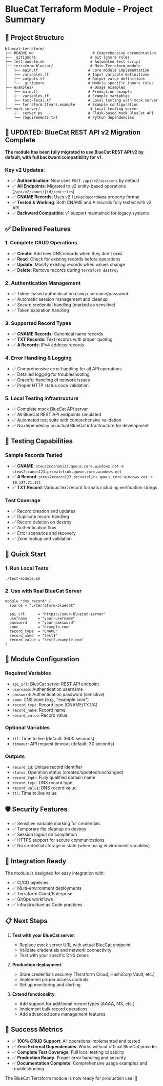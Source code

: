 # BlueCat Terraform Module - Project Summary

## 📁 Project Structure

```
bluecat-terraform/
├── README.md                           # Comprehensive documentation
├── .gitignore                         # Git ignore rules
├── test-module.sh                     # Automated test script
├── terraform-bluecat/                 # Main Terraform module
│   ├── main.tf                       # Core module implementation
│   ├── variables.tf                  # Input variable definitions
│   ├── outputs.tf                    # Output value definitions
│   └── .gitignore                    # Module-specific ignore rules
├── examples/                          # Usage examples
│   ├── main.tf                       # Production example
│   ├── variables.tf                  # Example variables
│   ├── test-local.tf                 # Local testing with mock server
│   └── terraform.tfvars.example      # Example configuration
└── mock-server/                       # Local testing server
    ├── server.py                     # Flask-based mock BlueCat API
    └── requirements.txt              # Python dependencies
```

## 🚀 **UPDATED: BlueCat REST API v2 Migration Complete**

**The module has been fully migrated to use BlueCat REST API v2 by default, with full backward compatibility for v1.**

### Key v2 Updates:
- ✅ **Authentication**: Now uses `POST /api/v2/sessions` by default
- ✅ **All Endpoints**: Migrated to v2 entity-based operations (`/api/v2/zones/{id}/entities`)
- ✅ **CNAME Records**: Uses v2 `linkedRecordName` property format
- ✅ **Tested & Working**: Both CNAME and A records fully tested with v2 API
- ✅ **Backward Compatible**: v1 support maintained for legacy systems

## ✅ Delivered Features

### 1. **Complete CRUD Operations**
- ✅ **Create**: Add new DNS records when they don't exist
- ✅ **Read**: Check for existing records before operations  
- ✅ **Update**: Modify existing records when values change
- ✅ **Delete**: Remove records during `terraform destroy`

### 2. **Authentication Management**
- ✅ Token-based authentication using username/password
- ✅ Automatic session management and cleanup
- ✅ Secure credential handling (marked as sensitive)
- ✅ Token expiration handling

### 3. **Supported Record Types**
- ✅ **CNAME Records**: Canonical name records
- ✅ **TXT Records**: Text records with proper quoting
- ✅ **A Records**: IPv4 address records

### 4. **Error Handling & Logging**
- ✅ Comprehensive error handling for all API operations
- ✅ Detailed logging for troubleshooting
- ✅ Graceful handling of network issues
- ✅ Proper HTTP status code validation

### 5. **Local Testing Infrastructure**
- ✅ Complete mock BlueCat API server
- ✅ All BlueCat REST API endpoints simulated
- ✅ Automated test suite with comprehensive validation
- ✅ No dependency on actual BlueCat infrastructure for development

## 🧪 Testing Capabilities

### Sample Records Tested
- ✅ **CNAME**: `steus2ccanon123.queue.core.windows.net` → `steus2ccanon123.privatelink.queue.core.windows.net`
- ✅ **A Record**: `steus2ccanon123.privatelink.queue.core.windows.net` → `10.127.21.121`
- ✅ **TXT Record**: Various text record formats including verification strings

### Test Coverage
- ✅ Record creation and updates
- ✅ Duplicate record handling  
- ✅ Record deletion on destroy
- ✅ Authentication flow
- ✅ Error scenarios and recovery
- ✅ Zone lookup and validation

## 🚀 Quick Start

### 1. Run Local Tests
```bash
./test-module.sh
```

### 2. Use with Real BlueCat Server
```hcl
module "dns_record" {
  source = "./terraform-bluecat"
  
  api_url      = "https://your-bluecat-server"
  username     = "your-username" 
  password     = "your-password"
  zone         = "example.com"
  record_type  = "CNAME"
  record_name  = "test1"
  record_value = "test2.example.com"
}
```

## 🔧 Module Configuration

### Required Variables
- `api_url`: BlueCat server REST API endpoint
- `username`: Authentication username
- `password`: Authentication password (sensitive)
- `zone`: DNS zone (e.g., "example.com")
- `record_type`: Record type (CNAME/TXT/A)
- `record_name`: Record name
- `record_value`: Record value

### Optional Variables
- `ttl`: Time to live (default: 3600 seconds)
- `timeout`: API request timeout (default: 30 seconds)

### Outputs
- `record_id`: Unique record identifier
- `status`: Operation status (created/updated/unchanged)
- `record_fqdn`: Fully qualified domain name
- `record_type`: DNS record type
- `record_value`: DNS record value
- `ttl`: Time to live value

## 🛡️ Security Features

- ✅ Sensitive variable marking for credentials
- ✅ Temporary file cleanup on destroy
- ✅ Session logout on completion
- ✅ HTTPS support for secure communications
- ✅ No credential storage in state (when using environment variables)

## 🔗 Integration Ready

The module is designed for easy integration with:
- ✅ CI/CD pipelines
- ✅ Multi-environment deployments  
- ✅ Terraform Cloud/Enterprise
- ✅ GitOps workflows
- ✅ Infrastructure as Code practices

## 📋 Next Steps

1. **Test with your BlueCat server**:
   - Replace mock server URL with actual BlueCat endpoint
   - Validate credentials and network connectivity
   - Test with your specific DNS zones

2. **Production deployment**:
   - Store credentials securely (Terraform Cloud, HashiCorp Vault, etc.)
   - Implement proper access controls
   - Set up monitoring and alerting

3. **Extend functionality**:
   - Add support for additional record types (AAAA, MX, etc.)
   - Implement bulk record operations
   - Add advanced zone management features

## 🎯 Success Metrics

- ✅ **100% CRUD Support**: All operations implemented and tested
- ✅ **Zero External Dependencies**: Works without official BlueCat provider
- ✅ **Complete Test Coverage**: Full local testing capability
- ✅ **Production Ready**: Proper error handling and security
- ✅ **Documentation Complete**: Comprehensive usage examples and troubleshooting

The BlueCat Terraform module is now ready for production use! 🚀
